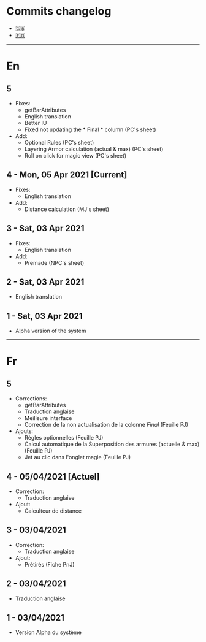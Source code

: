 # Commits changelog
- [:gb:](#en)
- [:fr:](#fr)
---
# En
## 5
- Fixes:
  - getBarAttributes
  - English translation
  - Better IU
  - Fixed not updating the * Final * column (PC's sheet)
- Add:
  - Optional Rules (PC's sheet)
  - Layering Armor calculation (actual & max) (PC's sheet)
  - Roll on click for magic view (PC's sheet)
## 4 - Mon, 05 Apr 2021  [Current]
- Fixes:
  - English translation
- Add:
  - Distance calculation (MJ's sheet)
## 3 - Sat, 03 Apr 2021
- Fixes:
  - English translation
- Add:
  - Premade (NPC's sheet)
## 2 - Sat, 03 Apr 2021
- English translation
## 1 - Sat, 03 Apr 2021
- Alpha version of the system

---
# Fr
## 5
- Corrections:
  - getBarAttributes
  - Traduction anglaise
  - Meilleure interface
  - Correction de la non actualisation de la colonne *Final*  (Feuille PJ)
- Ajouts:
  - Règles optionnelles (Feuille PJ)
  - Calcul automatique de la Superposition des armures (actuelle & max) (Feuille PJ)
  - Jet au clic dans l'onglet magie (Feuille PJ)
## 4 - 05/04/2021 [Actuel]
- Correction:
  - Traduction anglaise
- Ajout:
  - Calculteur de distance
## 3 - 03/04/2021
- Correction:
  - Traduction anglaise
- Ajout:
  - Prétirés (Fiche PnJ)
## 2 - 03/04/2021
- Traduction anglaise
## 1 - 03/04/2021
- Version Alpha du système
